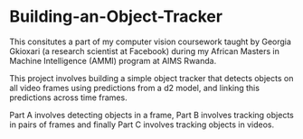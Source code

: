 # Building-an-Object-Tracker

This consitutes a part of my computer vision coursework taught by Georgia Gkioxari (a research scientist at Facebook) during my African Masters in Machine Intelligence (AMMI) program at AIMS Rwanda. 

This project involves building a simple object tracker that detects objects on all video frames using predictions from a d2 model, and linking this predictions across time frames.

Part A involves detecting objects in a frame, Part B involves tracking objects in pairs of frames and finally Part C involves tracking objects in videos. 
